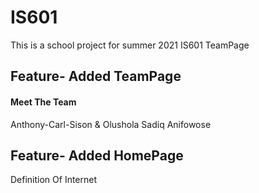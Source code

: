 # IS601
This is a school project for summer 2021 IS601
TeamPage


## Feature- Added TeamPage
#### Meet The Team
Anthony-Carl-Sison & Olushola Sadiq Anifowose


## Feature- Added HomePage
Definition Of Internet

